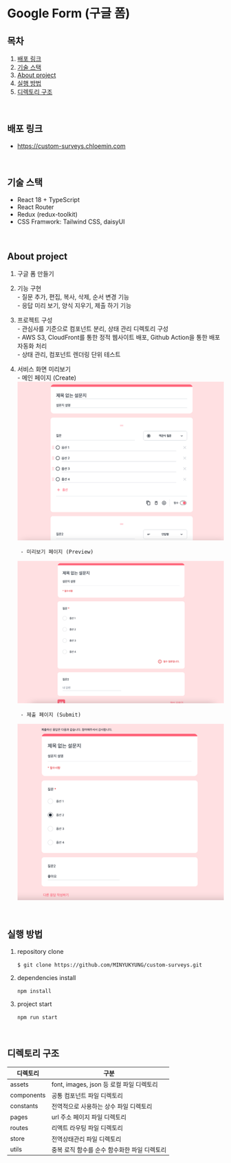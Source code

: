 # Google Form (구글 폼)

## 목차
1. [배포 링크](#배포-링크)
2. [기술 스택](#기술-스택)
3. [About project](#about-project)
4. [실행 방법](#실행-방법)
5. [디렉토리 구조](#디렉토리-구조)
<br/>

## 배포 링크
- https://custom-surveys.chloemin.com
<br/>

## 기술 스택
- React 18 + TypeScript
- React Router
- Redux (redux-toolkit)
- CSS Framwork: Tailwind CSS, daisyUI
<br/>

## About project
1. 구글 폼 만들기

2. 기능 구현  
        - 질문 추가, 편집, 복사, 삭제, 순서 변경 기능  
        - 응답 미리 보기, 양식 지우기, 제출 하기 기능  

3. 프로젝트 구성  
        - 관심사를 기준으로 컴포넌트 분리, 상태 관리 디렉토리 구성  
        - AWS S3, CloudFront를 통한 정적 웹사이트 배포, Github Action을 통한 배포 자동화 처리  
        - 상태 관리, 컴포넌트 렌더링 단위 테스트

4. 서비스 화면 미리보기  
        - 메인 페이지 (Create)
    ![create](./src/assets/images/create.png)
 
        - 미리보기 페이지 (Preview)
    ![preview](./src/assets/images/preview.png)
 
        - 제출 페이지 (Submit)
    ![submit](./src/assets/images/submit.png)
<br/>

## 실행 방법
1. repository clone
    ```
    $ git clone https://github.com/MINYUKYUNG/custom-surveys.git
    ```
    
2. dependencies install
    ```
    npm install
    ```
    
3. project start
    ```
    npm run start
    ```
<br/>

## 디렉토리 구조
| 디렉토리 | 구분 |
| -- | -- |
| assets | font, images, json 등 로컬 파일 디렉토리 |
| components | 공통 컴포넌트 파일 디렉토리 |
| constants | 전역적으로 사용하는 상수 파일 디렉토리 |
| pages | url 주소 페이지 파일 디렉토리 |
| routes | 리액트 라우팅 파일 디렉토리 |
| store | 전역상태관리 파일 디렉토리 |
| utils | 중복 로직 함수를 순수 함수화한 파일 디렉토리 |
